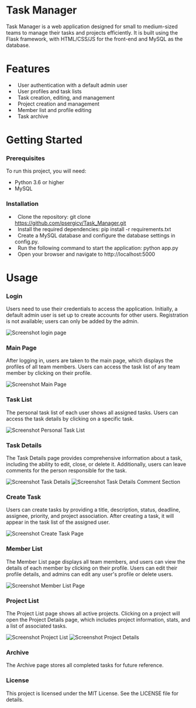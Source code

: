 <h1>Task Manager</h1>

Task Manager is a web application designed for small to medium-sized teams to manage their tasks and projects efficiently. It is built using the Flask framework, with HTML/CSS/JS for the front-end and MySQL as the database.


<h1>Features</h1>

- &nbsp; User authentication with a default admin user
- &nbsp; User profiles and task lists
- &nbsp; Task creation, editing, and management
- &nbsp; Project creation and management
- &nbsp; Member list and profile editing
- &nbsp; Task archive


<h1>Getting Started</h1>

<h3>Prerequisites</h3>

To run this project, you will need:

- Python 3.6 or higher
- MySQL

<h3>Installation</h3>

- &nbsp; Clone the repository: git clone https://github.com/psergicv/Task_Manager.git
- &nbsp; Install the required dependencies: pip install -r requirements.txt
- &nbsp; Create a MySQL database and configure the database settings in config.py.
- &nbsp; Run the following command to start the application: python app.py
- &nbsp; Open your browser and navigate to http://localhost:5000


<h1>Usage</h1>
<h3>Login</h3>
Users need to use their credentials to access the application. Initially, a default admin user is set up to create accounts for other users. Registration is not available; users can only be added by the admin.

![Screenshot login page](https://user-images.githubusercontent.com/64396685/227368194-3d8a22bd-3443-4b48-b169-a62752b6ea1a.png)

<h3>Main Page</h3>
After logging in, users are taken to the main page, which displays the profiles of all team members. Users can access the task list of any team member by clicking on their profile.

![Screenshot Main Page](https://user-images.githubusercontent.com/64396685/227368713-6aa00417-eec1-4ecb-ae98-d97200a17d96.png)

<h3>Task List</h3>
The personal task list of each user shows all assigned tasks. Users can access the task details by clicking on a specific task.

![Screenshot Personal Task List](https://user-images.githubusercontent.com/64396685/227368907-ded48a4f-d0ec-4735-8946-2fb05a16f418.png)

<h3>Task Details</h3>
The Task Details page provides comprehensive information about a task, including the ability to edit, close, or delete it. Additionally, users can leave comments for the person responsible for the task.

![Screenshot Task Details](https://user-images.githubusercontent.com/64396685/227369041-458680a2-f6aa-4301-a6c0-5070b78683bb.png)
![Screenshot Task Details Comment Section](https://user-images.githubusercontent.com/64396685/227369054-f2be533f-44a0-4e7a-917d-9f708655a42b.png)

<h3>Create Task</h3>
Users can create tasks by providing a title, description, status, deadline, assignee, priority, and project association. After creating a task, it will appear in the task list of the assigned user.

![Screenshot Create Task Page](https://user-images.githubusercontent.com/64396685/227369187-571f7004-dc9f-40e4-b660-02b1d6483002.png)

<h3>Member List</h3>
The Member List page displays all team members, and users can view the details of each member by clicking on their profile. Users can edit their profile details, and admins can edit any user's profile or delete users.

![Screenshot Member List Page](https://user-images.githubusercontent.com/64396685/227369426-f6dea220-ee09-4241-bd20-906346a05205.png)

<h3>Project List</h3>
The Project List page shows all active projects. Clicking on a project will open the Project Details page, which includes project information, stats, and a list of associated tasks.

![Screenshot Project List](https://user-images.githubusercontent.com/64396685/227369847-c1f368f2-4e88-4643-96da-0ae6e0d98877.png)
![Screenshot Project Details](https://user-images.githubusercontent.com/64396685/227369866-eede40f3-52c0-4bd8-8564-48ac6f2a5100.png)

<h3>Archive</h3>
The Archive page stores all completed tasks for future reference.

<h3>License</h3>
This project is licensed under the MIT License. See the LICENSE file for details.

